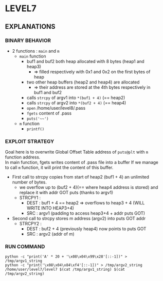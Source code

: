 # LEVEL7

## EXPLANATIONS

### BINARY BEHAVIOR

- 2 functions : `main` and `m`
  - `main` function
    - buf1 and buf2 both heap allocated with 8 bytes (heap1 and heap3)
      - => filled respectively with 0x1 and 0x2 on the first bytes of heap
    - two other heap buffers (heap2 and heap4) are allocated
      - => their address are stored at the 4th bytes respectively in buf1 and buf2
    - calls `strcpy` of argv1 into `*(buf1 + 4)` (== heap2)
    - calls `strcpy` of argv2 into `*(buf2 + 4)` (== heap4)
    - `open` /home/user/level8/.pass
    - `fgets` content of .pass
    - `puts('~~')`
  - `m` function
    - `printf()`

### EXPLOIT STRATEGY

Goal here is to overwrite Global Offset Table address of `puts@plt` with `m` function address.  
In main function, fgets writes content of .pass file into a buffer
If we manage to call `m` function, it will print the content of this buffer.

- First call to strcpy copies from start of heap2 (buf1 + 4) an unlimited number of bytes.
  - we overflow up to (buf2 + 4)(== where heap4 address is stored) and replace it with addr GOT puts (thanks to argv1)
  - STRCPY1 :
    - DEST : buf1 + 4 == heap2 => overflows to heap3 + 4 (WILL WRITE INTO HEAP3+4)
    - SRC : argv1 (padding to access heap3+4 + addr puts GOT)
- Second call to strcpy stores m address (argv2) into puts GOT addr
  - STRCPY2 :
    - DEST : buf2 + 4 (previously heap4) now points to puts GOT
    - SRC : argv2 (addr of m)

### RUN COMMAND

```
python -c "print('A' * 20 + '\x08\x04\x99\x28'[::-1])" > /tmp/argv1_string
python -c "print('\x08\x04\x84\xf4'[::-1])" > /tmp/argv2_string
/home/user/level7/level7 $(cat /tmp/argv1_string) $(cat /tmp/argv2_string)
```
